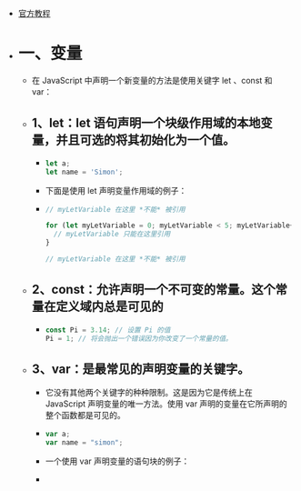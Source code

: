- [官方教程](https://developer.mozilla.org/zh-CN/docs/Web/JavaScript/A_re-introduction_to_JavaScript)
- # 一、变量
	- 在 JavaScript 中声明一个新变量的方法是使用关键字 let 、const 和 var：
	- ## 1、let：let 语句声明一个块级作用域的本地变量，并且可选的将其初始化为一个值。
		- ```js
		  let a;
		  let name = 'Simon';
		  ```
		- 下面是使用  let 声明变量作用域的例子：
		- ```js
		  // myLetVariable 在这里 *不能* 被引用
		  
		  for (let myLetVariable = 0; myLetVariable < 5; myLetVariable++) {
		    // myLetVariable 只能在这里引用
		  }
		  
		  // myLetVariable 在这里 *不能* 被引用
		  ```
	- ## 2、const：允许声明一个不可变的常量。这个常量在定义域内总是可见的
		- ```js
		  const Pi = 3.14; // 设置 Pi 的值
		  Pi = 1; // 将会抛出一个错误因为你改变了一个常量的值。
		  ```
	- ## 3、var：是最常见的声明变量的关键字。
		- 它没有其他两个关键字的种种限制。这是因为它是传统上在 JavaScript 声明变量的唯一方法。使用 var 声明的变量在它所声明的整个函数都是可见的。
		- ```js
		  var a;
		  var name = "simon";
		  ```
		- 一个使用  var 声明变量的语句块的例子：
		- ```js
		  ```
